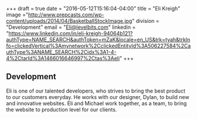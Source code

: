 +++
draft = true
date = "2016-05-12T15:16:04-04:00"
title = "Eli Kreigh"
image ="http://www.prepcasts.com/wp-content/uploads/2014/04/BasketballStockImage.jpg"
division = "Development"
email = "Eli@levelbits.com"
linkedin = "https://www.linkedin.com/in/eli-kreigh-94064b121?authType=NAME_SEARCH&authToken=mZaK&locale=en_US&trk=tyah&trkInfo=clickedVertical%3Amynetwork%2CclickedEntityId%3A506227584%2CauthType%3ANAME_SEARCH%2Cidx%3A1-4-4%2CtarId%3A1466016646997%2Ctas%3Aeli"
+++




## Development
Eli is one of our talented developers, who strives to bring the best product to our customers everyday. He works with our designer, Dylan, to build new and innovative websites. Eli and Michael work together, as a team, to bring the website to production level for our clients.
